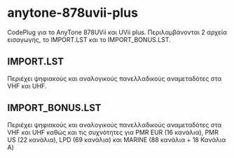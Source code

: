 # anytone-878uvii-plus
CodePlug για το AnyTone 878UVii και UVii plus.
Περιλαμβάνονται 2 αρχεία εισαγωγής, το IMPORT.LST και το IMPORT_BONUS.LST.

## IMPORT.LST
Περιέχει ψηφιακούς και αναλογικούς πανελλαδικούς αναμεταδότες στα VHF και UHF.

## IMPORT_BONUS.LST
Περιέχει ψηφιακούς και αναλογικούς πανελλαδικούς αναμεταδότες στα VHF και UHF καθώς και τις συχνότητες για PMR EUR (16 κανάλια), PMR US (22 κανάλια), LPD (69 κανάλια) και MARINE (88 κανάλια + 18 Κανάλια Α)

